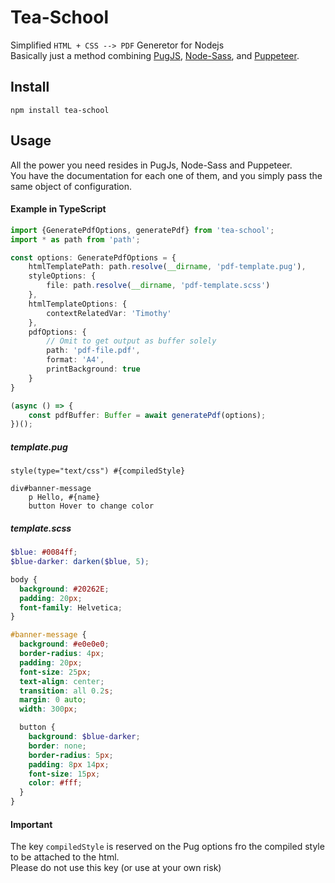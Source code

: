 # Tea-School
Simplified `HTML + CSS --> PDF` Generetor for Nodejs  
Basically just a method combining [PugJS](https://github.com/pugjs/pug), [Node-Sass](https://github.com/sass/node-sass), and [Puppeteer](https://github.com/GoogleChrome/puppeteer).

## Install
```
npm install tea-school
```

## Usage
All the power you need resides in PugJs, Node-Sass and Puppeteer.  
You have the documentation for each one of them, and you simply pass the same object of configuration.

#### Example in TypeScript
```typescript
import {GeneratePdfOptions, generatePdf} from 'tea-school';
import * as path from 'path';

const options: GeneratePdfOptions = {
    htmlTemplatePath: path.resolve(__dirname, 'pdf-template.pug'),
    styleOptions: {
        file: path.resolve(__dirname, 'pdf-template.scss')
    },
    htmlTemplateOptions: {
        contextRelatedVar: 'Timothy'
    },
    pdfOptions: {
        // Omit to get output as buffer solely
        path: 'pdf-file.pdf',
        format: 'A4',
        printBackground: true
    }
}

(async () => {
    const pdfBuffer: Buffer = await generatePdf(options);
})();
```

##### template.pug
```pug
style(type="text/css") #{compiledStyle}

div#banner-message
    p Hello, #{name}
    button Hover to change color
```

##### template.scss
```scss
$blue: #0084ff;
$blue-darker: darken($blue, 5);

body {
  background: #20262E;
  padding: 20px;
  font-family: Helvetica;
}

#banner-message {
  background: #e0e0e0;
  border-radius: 4px;
  padding: 20px;
  font-size: 25px;
  text-align: center;
  transition: all 0.2s;
  margin: 0 auto;
  width: 300px;

  button {
    background: $blue-darker;
    border: none;
    border-radius: 5px;
    padding: 8px 14px;
    font-size: 15px;
    color: #fff;
  }
}
```

#### Important
The key `compiledStyle` is reserved on the Pug options fro the compiled style to be attached to the html.  
Please do not use this key (or use at your own risk)